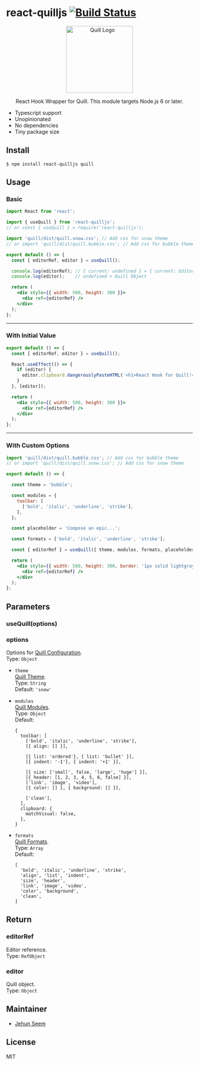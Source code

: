 # react-quilljs [![Build Status](https://travis-ci.org/gtgalone/react-quilljs.svg?branch=master)](https://travis-ci.org/gtgalone/react-quilljs)

<p align="center">
  <a href="https://quilljs.com/" title="Quill"><img alt="Quill Logo" src="https://quilljs.com/assets/images/logo.svg" width="180"></a>
</p>
<p align="center">
  React Hook Wrapper for Quill. This module targets Node.js 6 or later.
</p>

- Typescript support
- Unopinionated
- No dependencies
- Tiny package size

## Install

```
$ npm install react-quilljs quill
```

## Usage

### Basic
```jsx
import React from 'react';

import { useQuill } from 'react-quilljs';
// or const { useQuill } = require('react-quilljs');

import 'quill/dist/quill.snow.css'; // Add css for snow theme
// or import 'quill/dist/quill.bubble.css'; // Add css for bubble theme

export default () => {
  const { editorRef, editor } = useQuill();

  console.log(editorRef); // { current: undefined } > { current: Editor Reference }
  console.log(editor);    // undefined > Quill Object

  return (
    <div style={{ width: 500, height: 300 }}>
      <div ref={editorRef} />
    </div>
  );
};
```
---
### With Initial Value
```jsx
export default () => {
  const { editorRef, editor } = useQuill();

  React.useEffect(() => {
    if (editor) {
      editor.clipboard.dangerouslyPasteHTML('<h1>React Hook for Quill!</h1>');
    }
  }, [editor]);

  return (
    <div style={{ width: 500, height: 300 }}>
      <div ref={editorRef} />
    </div>
  );
};
```
---
### With Custom Options
```jsx
import 'quill/dist/quill.bubble.css'; // Add css for bubble theme
// or import 'quill/dist/quill.snow.css'; // Add css for snow theme

export default () => {

  const theme = 'bubble';

  const modules = {
    toolbar: [
      ['bold', 'italic', 'underline', 'strike'],
    ],
  };

  const placeholder = 'Compose an epic...';

  const formats = ['bold', 'italic', 'underline', 'strike'];

  const { editorRef } = useQuill({ theme, modules, formats, placeholder });

  return (
    <div style={{ width: 500, height: 300, border: '1px solid lightgray' }}>
      <div ref={editorRef} />
    </div>
  );
};
```

## Parameters
### useQuill(options)
### options
Options for [Quill Configuration](https://quilljs.com/docs/configuration/#configuration).\
Type: `Object`

- `theme`\
  [Quill Theme](https://quilljs.com/docs/themes/#themes).\
  Type: `String`\
  Default: `'snow'`

- `modules`\
  [Quill Modules](https://quilljs.com/docs/modules/toolbar/#container).\
  Type: `Object`\
  Default:
  ```
  {
    toolbar: [
      ['bold', 'italic', 'underline', 'strike'],
      [{ align: [] }],

      [{ list: 'ordered'}, { list: 'bullet' }],
      [{ indent: '-1'}, { indent: '+1' }],

      [{ size: ['small', false, 'large', 'huge'] }],
      [{ header: [1, 2, 3, 4, 5, 6, false] }],
      ['link', 'image', 'video'],
      [{ color: [] }, { background: [] }],

      ['clean'],
    ],
    clipboard: {
      matchVisual: false,
    },
  }
  ```

- `formats`\
  [Quill Formats](https://quilljs.com/docs/formats/#formats).\
  Type: `Array`\
  Default:
  ```
  [
    'bold', 'italic', 'underline', 'strike',
    'align', 'list', 'indent',
    'size', 'header',
    'link', 'image', 'video',
    'color', 'background',
    'clean',
  ]
  ```

## Return

### editorRef
Editor reference.\
Type: `RefObject`

### editor
Quill object.\
Type: `Object`

## Maintainer

- [Jehun Seem](https://github.com/gtgalone)

## License

MIT
